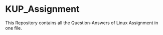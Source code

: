 # KUP_Assignment
This Repository contains all the Question-Answers of Linux Assignment in one file.
